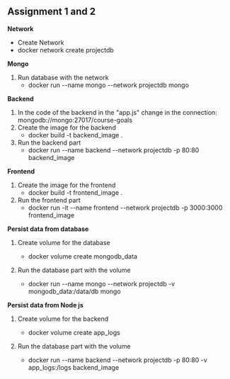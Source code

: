 ## Assignment 1 and 2

__Network__
- Create Network
- docker network create projectdb

__Mongo__
1. Run database with the network
    - docker run --name mongo --network projectdb mongo

__Backend__
1. In the code of the backend in the "app.js" change in the connection: mongodb://mongo:27017/course-goals
2. Create the image for the backend
    - docker build -t backend_image . 
3. Run the backend part
    - docker run --name backend --network projectdb -p 80:80 backend_image

__Frontend__

1. Create the image for the frontend
    - docker build -t frontend_image .
2. Run the frontend part
    - docker run -it --name frontend --network projectdb -p 3000:3000 frontend_image

__Persist data from database__

1. Create volume for the database
    - docker volume create mongodb_data

2. Run the database part with the volume
    - docker run --name mongo --network projectdb -v mongodb_data:/data/db mongo

__Persist data from Node js__

1. Create volume for the backend
    - docker volume create app_logs
    
2. Run the database part with the volume
    - docker run --name backend --network projectdb -p 80:80 -v app_logs:/logs backend_image
